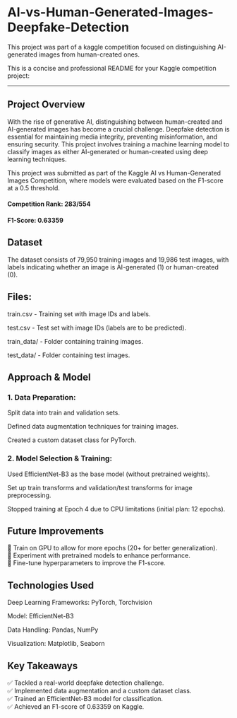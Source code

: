 # AI-vs-Human-Generated-Images-Deepfake-Detection
This project was part of a kaggle competition focused on distinguishing AI-generated images from human-created ones.


This is a concise and professional README for your Kaggle competition project:


---


## Project Overview

With the rise of generative AI, distinguishing between human-created and AI-generated images has become a crucial challenge. Deepfake detection is essential for maintaining media integrity, preventing misinformation, and ensuring security. This project involves training a machine learning model to classify images as either AI-generated or human-created using deep learning techniques.   

This project was submitted as part of the Kaggle AI vs Human-Generated Images Competition, where models were evaluated based on the F1-score at a 0.5 threshold.   

#### Competition Rank: 283/554   
#### F1-Score: 0.63359   

## Dataset   

The dataset consists of 79,950 training images and 19,986 test images, with labels indicating whether an image is AI-generated (1) or human-created (0).   

## Files:   

train.csv - Training set with image IDs and labels.   

test.csv - Test set with image IDs (labels are to be predicted).  

train_data/ - Folder containing training images.   

test_data/ - Folder containing test images.   


## Approach & Model   

### 1. Data Preparation:   

Split data into train and validation sets.   

Defined data augmentation techniques for training images.   

Created a custom dataset class for PyTorch.   



### 2. Model Selection & Training:   

Used EfficientNet-B3 as the base model (without pretrained weights).   

Set up train transforms and validation/test transforms for image preprocessing.   

Stopped training at Epoch 4 due to CPU limitations (initial plan: 12 epochs).   




## Future Improvements   

🚀 Train on GPU to allow for more epochs (20+ for better generalization).   
🚀 Experiment with pretrained models to enhance performance.   
🚀 Fine-tune hyperparameters to improve the F1-score.   

## Technologies Used   

Deep Learning Frameworks: PyTorch, Torchvision   

Model: EfficientNet-B3   

Data Handling: Pandas, NumPy   

Visualization: Matplotlib, Seaborn   


## Key Takeaways   

✅ Tackled a real-world deepfake detection challenge.   
✅ Implemented data augmentation and a custom dataset class.   
✅ Trained an EfficientNet-B3 model for classification.   
✅ Achieved an F1-score of 0.63359 on Kaggle.   

